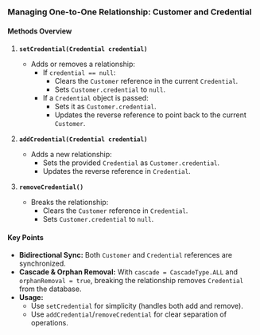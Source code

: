 ### Managing One-to-One Relationship: Customer and Credential

#### Methods Overview

1. **`setCredential(Credential credential)`**
    - Adds or removes a relationship:
        - If `credential == null`:
            - Clears the `Customer` reference in the current `Credential`.
            - Sets `Customer.credential` to `null`.
        - If a `Credential` object is passed:
            - Sets it as `Customer.credential`.
            - Updates the reverse reference to point back to the current `Customer`.

2. **`addCredential(Credential credential)`**
    - Adds a new relationship:
        - Sets the provided `Credential` as `Customer.credential`.
        - Updates the reverse reference in `Credential`.

3. **`removeCredential()`**
    - Breaks the relationship:
        - Clears the `Customer` reference in `Credential`.
        - Sets `Customer.credential` to `null`.

#### Key Points
- **Bidirectional Sync:** Both `Customer` and `Credential` references are synchronized.
- **Cascade & Orphan Removal:** With `cascade = CascadeType.ALL` and `orphanRemoval = true`, breaking the relationship removes `Credential` from the database.
- **Usage:**
    - Use `setCredential` for simplicity (handles both add and remove).
    - Use `addCredential`/`removeCredential` for clear separation of operations.
